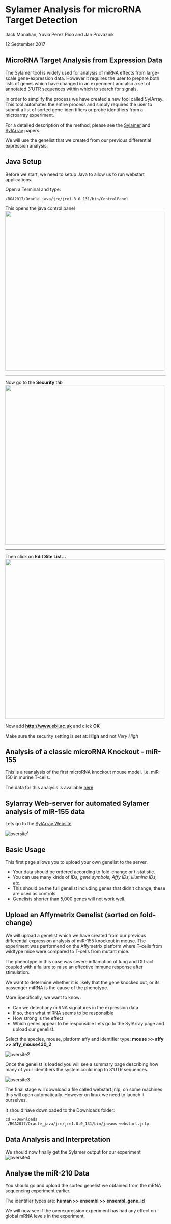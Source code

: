 Sylamer Analysis for microRNA Target Detection
================
Jack Monahan, Yuvia Perez Rico and Jan Provaznik

12 September 2017


MicroRNA Target Analysis from Expression Data
---------------------------------------------

The Sylamer tool is widely used for analysis of miRNA effects from large-scale gene-expression data. However it requires the user to prepare both lists of genes which have changed in an experiment and also a set of annotated 3'UTR sequences within which to search for signals.

In order to simplify the process we have created a new tool called SylArray. This tool automates the entire process and simply requires the user to submit a list of sorted gene-iden tifiers or probe identifiers from a microarray experiment.

For a detailed description of the method, please see the [Sylamer](http://www.ncbi.nlm.nih.gov/sites/entrez?holding=&db=PubMed&cmd=search&term=18978784) and [SylArray](http://www.ncbi.nlm.nih.gov/sites/entrez?holding=&db=PubMed&cmd=search&term=20871108) papers.

We will use the genelist that we created from our previous differential expression analysis.

## Java Setup 
Before we start, we need to setup Java to allow us to run webstart applications.

Open a Terminal and type:
```
/BGA2017/Oracle_java/jre/jre1.8.0_131/bin/ControlPanel 
```

This opens the java control panel
<br><img src="images/javacp1.png" width="500" ><br>

***

Now go to the **Security** tab
<br><img src="images/javacp2.png" width="500" ><br>

***

Then click on **Edit Site List...**
<br><img src="images/javacp3.png" width="500" ><br>

Now add **http://www.ebi.ac.uk** and click **OK**

Make sure the security setting is set at: **High** and not _Very High_

## Analysis of a classic microRNA Knockout - miR-155 
This is a reanalysis of the first microRNA knockout mouse model, i.e. miR-150 in murine T-cells.

The data for this analysis is available [here](http://wwwdev.ebi.ac.uk/enright-srv/courses/rna_cambridge_2017/sylamer/full_results.txt)

## Sylarray Web-server for automated Sylamer analysis of miR-155 data
Lets go to the [SylArray Website](http://www.ebi.ac.uk/enright-srv/sylarray/)

![oversite1](images/oversite1.png)

## Basic Usage
This first page allows you to upload your own genelist to the server.

* Your data should be ordered according to fold-change or t-statistic.
* You can use many kinds of _IDs, gene symbols, Affy IDs, Illumina IDs, etc._
* This should be the full genelist including genes that didn't change, these are used as controls.
* Genelists shorter than 5,000 genes will not work well.


## Upload an Affymetrix Genelist (sorted on fold-change)
We will upload a genelist which we have created from our previous differential expression analysis of miR-155 knockout in mouse. The experiment was performend on the Affymetrix platform where T-cells from wildtype mice were compared to T-cells from mutant mice. 

The phenotype in this case was severe inflamation of lung and GI tract coupled with a failure to raise an effective immune response after stimulation. 

We want to determine whether it is likely that the gene knocked out, or its passenger miRNA is the cause of the phenotype. 

More Specifically, we want to know:
* Can we detect any miRNA signatures in the expression data
* If so, then what miRNA seems to be responsible
* How strong is the effect
* Which genes appear to be responsible
Lets go to the SylArray page and upload our genelist. 

Select the species, mouse, platform affy and identifier type:
**mouse >> affy >> affy_mouse430_2**

![oversite2](images/oversite2.png)

Once the genelist is loaded you will see a summary page describing how many of your identifiers the system could map to 3'UTR sequences. 

![oversite3](images/oversite3.png)

The final stage will download a file called webstart.jnlp, on some machines this will open automatically.
However on linux we need to launch it ourselves.

It should have downloaded to the Downloads folder:

```
cd ~/Downloads
 /BGA2017/Oracle_java/jre/jre1.8.0_131/bin/javaws webstart.jnlp 
```

## Data Analysis and Interpretation
We should now finally get the Sylamer output for our experiment
![oversite4](images/oversite4.png)

## Analyse the miR-210 Data

You should go and upload the sorted genelist we obtained from the mRNA sequencing experiment earlier.

The identifier types are:
**human >> ensembl >> ensembl_gene_id**

We will now see if the overexpression experiment has had any effect on global mRNA levels in the experiment.



